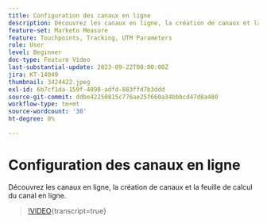 ```yaml
---
title: Configuration des canaux en ligne
description: Découvrez les canaux en ligne, la création de canaux et la feuille de calcul du canal en ligne.
feature-set: Marketo Measure
feature: Touchpoints, Tracking, UTM Parameters
role: User
level: Beginner
doc-type: Feature Video
last-substantial-update: 2023-09-22T00:00:00Z
jira: KT-14049
thumbnail: 3424422.jpeg
exl-id: 6b7cf1da-159f-4898-adfd-883ffd7b3ddd
source-git-commit: ddbe42250815c776ae25f660a34bbbcd47d8a480
workflow-type: tm+mt
source-wordcount: '30'
ht-degree: 0%

---
```


# Configuration des canaux en ligne

Découvrez les canaux en ligne, la création de canaux et la feuille de calcul du canal en ligne.

>[!VIDEO](https://video.tv.adobe.com/v/3454143/?learn=on&captions=fre_fr){transcript=true}

